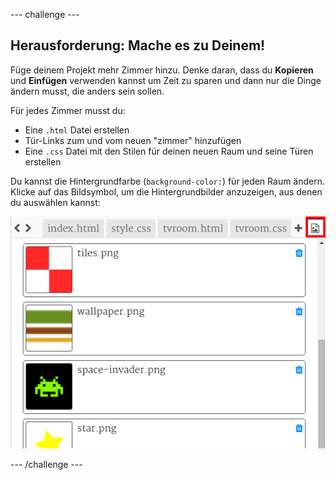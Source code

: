 \--- challenge \---

## Herausforderung: Mache es zu Deinem!

Füge deinem Projekt mehr Zimmer hinzu. Denke daran, dass du **Kopieren** und **Einfügen** verwenden kannst um Zeit zu sparen und dann nur die Dinge ändern musst, die anders sein sollen.

Für jedes Zimmer musst du:

+ Eine `.html` Datei erstellen
+ Tür-Links zum und vom neuen "zimmer" hinzufügen
+ Eine `.css` Datei mit den Stilen für deinen neuen Raum und seine Türen erstellen

Du kannst die Hintergrundfarbe (`background-color:`) für jeden Raum ändern. Klicke auf das Bildsymbol, um die Hintergrundbilder anzuzeigen, aus denen du auswählen kannst:

![Screenshot](images/rooms-images.png)

\--- /challenge \---